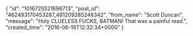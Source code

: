  {
   "id": "1016725521696713",
   "post_id": "462493170453287_481209285248342",
   "from_name": "Scott Duncan",
   "message": "Holy CLUELESS FUCKS, BATMAN! That was a painful read.",
   "created_time": "2016-06-19T12:32:34+0000"
 }
